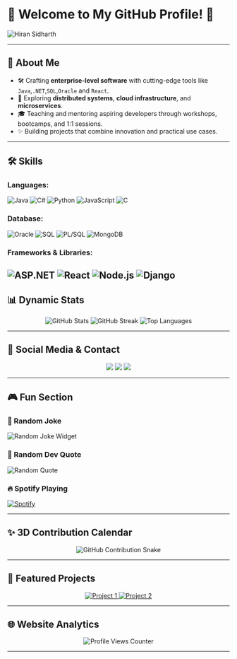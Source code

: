 
# 🌟 Welcome to My GitHub Profile! 🌟  

<!-- ![Header](https://readme-headers.vercel.app/api?text=Welcome%20to%20My%20GitHub%20Profile!&color=blueviolet)  -->
<p>
<img src="https://capsule-render.vercel.app/api?type=waving&color=gradient&height=150&width=1000px&section=header&text=%20Hiran%20Sidharth&fontSize=50&fontAlign=22&fontAlignY=40&desc=Software%20Engineer%20|%20Corporate%20Trainer%20|%20Developer%20Mentor&descAlign=68&descAlignY=70&descFontSize=3" alt="Hiran Sidharth"/>
</p>

---

## 🚀 About Me  

- 🛠️ Crafting **enterprise-level software** with cutting-edge tools like `Java`,`.NET`,`SQL`,`Oracle` and `React`.  
- 🌱 Exploring **distributed systems**, **cloud infrastructure**, and **microservices**.  
- 🎓 Teaching and mentoring aspiring developers through workshops, bootcamps, and 1:1 sessions.  
- ✨ Building projects that combine innovation and practical use cases.  

---

## 🛠️ Skills  
### **Languages:**  
![Java](https://img.shields.io/badge/-Java-007396?style=flat-square&logo=java&logoColor=white)  ![C#](https://img.shields.io/badge/-C%23-239120?style=flat-square&logo=c-sharp&logoColor=white)  ![Python](https://img.shields.io/badge/-Python-3776AB?style=flat-square&logo=python&logoColor=white)  ![JavaScript](https://img.shields.io/badge/-JavaScript-F7DF1E?style=flat-square&logo=javascript&logoColor=black)  ![C](https://img.shields.io/badge/-C-A8B9CC?style=flat-square&logo=c&logoColor=white)

### **Database:**
![Oracle](https://img.shields.io/badge/-Oracle-F80000?style=flat-square&logo=oracle&logoColor=white)  ![SQL](https://img.shields.io/badge/-SQL-4479A1?style=flat-square&logo=postgresql&logoColor=white)  ![PL/SQL](https://img.shields.io/badge/-PL%2FSQL-F80000?style=flat-square&logo=oracle&logoColor=white)  ![MongoDB](https://img.shields.io/badge/-MongoDB-47A248?style=flat-square&logo=mongodb&logoColor=white)



### **Frameworks & Libraries:**  
![ASP.NET](https://img.shields.io/badge/-ASP.NET-512BD4?style=flat-square&logo=.net&logoColor=white)  ![React](https://img.shields.io/badge/-React-61DAFB?style=flat-square&logo=react&logoColor=black)  ![Node.js](https://img.shields.io/badge/-Node.js-339933?style=flat-square&logo=node.js&logoColor=white)  ![Django](https://img.shields.io/badge/-Django-092E20?style=flat-square&logo=django&logoColor=white)  
---

## 📊 Dynamic Stats  
<p align="center">
  <img src="https://github-readme-stats.vercel.app/api?username=YourUsername&show_icons=true&theme=radical" alt="GitHub Stats"/>
  <img src="https://github-readme-streak-stats.herokuapp.com/?user=YourUsername&theme=radical" alt="GitHub Streak"/>
  <img src="https://github-readme-stats.vercel.app/api/top-langs/?username=YourUsername&layout=compact&theme=radical" alt="Top Languages"/>
</p>  

---

## 🔗 Social Media & Contact  

<p align="center">
  <a href="https://linkedin.com/in/YourProfile"><img src="https://img.shields.io/badge/-LinkedIn-0077B5?style=flat-square&logo=linkedin&logoColor=white"/></a>
  <a href="mailto:YourEmail"><img src="https://img.shields.io/badge/-Gmail-D14836?style=flat-square&logo=gmail&logoColor=white"/></a>
  <a href="https://YourPortfolioURL.com"><img src="https://img.shields.io/badge/-Portfolio-000000?style=flat-square&logo=github&logoColor=white"/></a>
</p>  

---

## 🎮 Fun Section  

### **🌟 Random Joke**  
![Random Joke Widget](https://readme-jokes.vercel.app/api)  

### **🎯 Random Dev Quote**  
![Random Quote](https://quotes-github-readme.vercel.app/api?type=horizontal&theme=radical)  

### **🔥 Spotify Playing**  
[![Spotify](https://novatorem-yourusername.vercel.app/api/spotify)](https://open.spotify.com/)  

---

## ✨ 3D Contribution Calendar  
<p align="center">
  <img src="https://github.com/YourUsername/YourUsername/raw/main/github-contribution-grid-snake.svg" alt="GitHub Contribution Snake" />
</p>

---

## 🚀 Featured Projects  

<p align="center">
  <a href="https://github.com/YourUsername/Project1">
    <img src="https://github-readme-stats.vercel.app/api/pin/?username=YourUsername&repo=Project1&theme=radical" alt="Project 1"/>
  </a>
  <a href="https://github.com/YourUsername/Project2">
    <img src="https://github-readme-stats.vercel.app/api/pin/?username=YourUsername&repo=Project2&theme=radical" alt="Project 2"/>
  </a>
</p>

---

## 🌐 Website Analytics  

<p align="center">
  <img src="https://profile-counter.glitch.me/YourUsername/count.svg" alt="Profile Views Counter"/>
</p>

---
